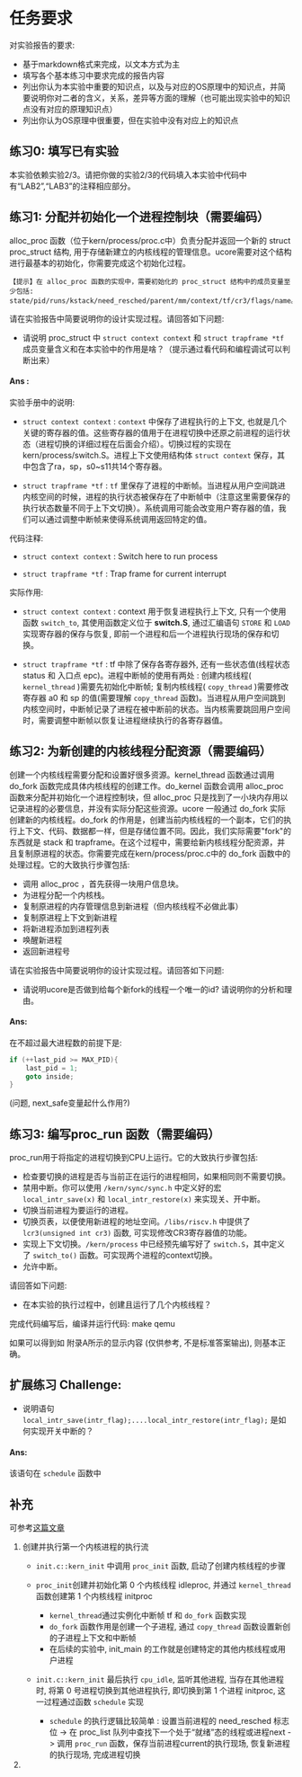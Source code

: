 # 任务要求

对实验报告的要求:

* 基于markdown格式来完成，以文本方式为主
* 填写各个基本练习中要求完成的报告内容
* 列出你认为本实验中重要的知识点，以及与对应的OS原理中的知识点，并简要说明你对二者的含义，关系，差异等方面的理解（也可能出现实验中的知识点没有对应的原理知识点）
* 列出你认为OS原理中很重要，但在实验中没有对应上的知识点

## 练习0: 填写已有实验

本实验依赖实验2/3。请把你做的实验2/3的代码填入本实验中代码中有“LAB2”,“LAB3”的注释相应部分。

## 练习1: 分配并初始化一个进程控制块（需要编码）

alloc_proc 函数（位于kern/process/proc.c中）负责分配并返回一个新的 struct proc_struct 结构, 用于存储新建立的内核线程的管理信息。ucore需要对这个结构进行最基本的初始化，你需要完成这个初始化过程。

    【提示】在 alloc_proc 函数的实现中，需要初始化的 proc_struct 结构中的成员变量至少包括: state/pid/runs/kstack/need_resched/parent/mm/context/tf/cr3/flags/name。

请在实验报告中简要说明你的设计实现过程。请回答如下问题: 

* 请说明 proc_struct 中 `struct context context` 和 `struct trapframe *tf` 成员变量含义和在本实验中的作用是啥？（提示通过看代码和编程调试可以判断出来）

#### Ans :

实验手册中的说明:

* `struct context context` : `context` 中保存了进程执行的上下文, 也就是几个关键的寄存器的值。这些寄存器的值用于在进程切换中还原之前进程的运行状态（进程切换的详细过程在后面会介绍）。切换过程的实现在kern/process/switch.S。进程上下文使用结构体 `struct context` 保存，其中包含了ra，sp，s0~s11共14个寄存器。

* `struct trapframe *tf` : `tf` 里保存了进程的中断帧。当进程从用户空间跳进内核空间的时候，进程的执行状态被保存在了中断帧中（注意这里需要保存的执行状态数量不同于上下文切换）。系统调用可能会改变用户寄存器的值，我们可以通过调整中断帧来使得系统调用返回特定的值。

代码注释:

* `struct context context` : Switch here to run process

* `struct trapframe *tf` : Trap frame for current interrupt

实际作用:

* `struct context context` : context 用于恢复进程执行上下文, 只有一个使用函数 `switch_to`, 其使用函数定义位于 **switch.S**, 通过汇编语句 `STORE` 和 `LOAD` 实现寄存器的保存与恢复, 即前一个进程和后一个进程执行现场的保存和切换。

* `struct trapframe *tf` : tf 中除了保存各寄存器外, 还有一些状态值(线程状态 status 和 入口点 epc)。进程中断帧的使用有两处 : 创建内核线程( `kernel_thread` )需要先初始化中断帧; 复制内核线程( `copy_thread` )需要修改寄存器 a0 和 sp 的值(需要理解 `copy_thread` 函数)。当进程从用户空间跳到内核空间时，中断帧记录了进程在被中断前的状态。当内核需要跳回用户空间时，需要调整中断帧以恢复让进程继续执行的各寄存器值。

## 练习2: 为新创建的内核线程分配资源（需要编码）

创建一个内核线程需要分配和设置好很多资源。kernel_thread 函数通过调用 do_fork 函数完成具体内核线程的创建工作。do_kernel 函数会调用 alloc_proc 函数来分配并初始化一个进程控制块，但 alloc_proc 只是找到了一小块内存用以记录进程的必要信息，并没有实际分配这些资源。ucore 一般通过 do_fork 实际创建新的内核线程。do_fork 的作用是，创建当前内核线程的一个副本，它们的执行上下文、代码、数据都一样，但是存储位置不同。因此，我们实际需要"fork"的东西就是 stack 和 trapframe。在这个过程中，需要给新内核线程分配资源，并且复制原进程的状态。你需要完成在kern/process/proc.c中的 do_fork 函数中的处理过程。它的大致执行步骤包括: 

* 调用 alloc_proc ，首先获得一块用户信息块。
* 为进程分配一个内核栈。
* 复制原进程的内存管理信息到新进程（但内核线程不必做此事）
* 复制原进程上下文到新进程
* 将新进程添加到进程列表
* 唤醒新进程
* 返回新进程号

请在实验报告中简要说明你的设计实现过程。请回答如下问题: 

* 请说明ucore是否做到给每个新fork的线程一个唯一的id? 请说明你的分析和理由。

#### Ans:

在不超过最大进程数的前提下是:

```c
if (++last_pid >= MAX_PID){
    last_pid = 1;
    goto inside;
}
```

(问题, next_safe变量起什么作用?)



## 练习3: 编写proc_run 函数（需要编码）

proc_run用于将指定的进程切换到CPU上运行。它的大致执行步骤包括: 

* 检查要切换的进程是否与当前正在运行的进程相同，如果相同则不需要切换。
* 禁用中断。你可以使用 `/kern/sync/sync.h` 中定义好的宏 `local_intr_save(x)` 和 `local_intr_restore(x)` 来实现关、开中断。
* 切换当前进程为要运行的进程。
* 切换页表，以便使用新进程的地址空间。`/libs/riscv.h` 中提供了 `lcr3(unsigned int cr3)` 函数, 可实现修改CR3寄存器值的功能。
* 实现上下文切换。`/kern/process` 中已经预先编写好了 `switch.S`，其中定义了 `switch_to()` 函数。可实现两个进程的context切换。
* 允许中断。

请回答如下问题: 

* 在本实验的执行过程中，创建且运行了几个内核线程？

完成代码编写后，编译并运行代码: make qemu

如果可以得到如 附录A所示的显示内容 (仅供参考, 不是标准答案输出), 则基本正确。

## 扩展练习 Challenge: 

* 说明语句 `local_intr_save(intr_flag);....local_intr_restore(intr_flag);` 是如何实现开关中断的？

#### Ans:

该语句在 `schedule` 函数中

## 补充

可参考[这篇文章](https://zhuanlan.zhihu.com/p/541502926)

1. 创建并执行第一个内核进程的执行流
    
    * `init.c::kern_init` 中调用 `proc_init` 函数, 启动了创建内核线程的步骤
    * `proc_init`创建并初始化第 0 个内核线程 idleproc, 并通过 `kernel_thread` 函数创建第 1 个内核线程 initproc
        
        * `kernel_thread`通过实例化中断帧 tf 和 `do_fork` 函数实现
        * `do_fork` 函数作用是创建一个子进程, 通过 `copy_thread` 函数设置新创的子进程上下文和中断帧
        * 在后续的实验中, init_main 的工作就是创建特定的其他内核线程或用户进程
    * `init.c::kern_init` 最后执行 `cpu_idle`, 监听其他进程, 当存在其他进程时, 将第 0 号进程切换到其他进程执行, 即切换到第 1 个进程 initproc, 这一过程通过函数 `schedule` 实现
        * `schedule` 的执行逻辑比较简单 : 设置当前进程的 need_resched 标志位 -> 在 proc_list 队列中查找下一个处于“就绪”态的线程或进程next -> 调用 `proc_run` 函数，保存当前进程current的执行现场, 恢复新进程的执行现场, 完成进程切换

2. 